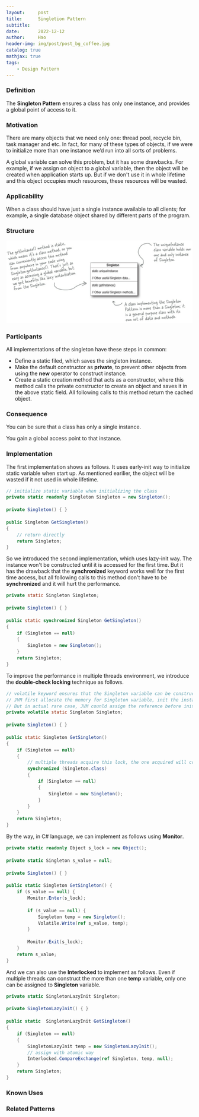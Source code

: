 ```yaml
---
layout:     post
title:      Singletion Pattern
subtitle:   
date:       2022-12-12
author:     Hao
header-img: img/post/post_bg_coffee.jpg
catalog: true
mathjax: true
tags:
    - Design Pattern
---
```


### Definition

The **Singleton Pattern** ensures a class has only one instance, and provides a global point of access to it.

### Motivation

There are many objects that we need only one: thread pool, recycle bin, task manager and etc. In fact, for many of these types of objects, if we were to initialize more than one instance we’d run into all sorts of problems.

A global variable can solve this problem, but it has some drawbacks. For example, if we assign on object to a global variable, then the object will be created when application starts up. But if we don't use it in whole lifetime and this object occupies much resources, these resources will be wasted.

### Applicability

When a class should have just a single instance available to all clients; for example, a single database object shared by different parts of the program.

### Structure

![img](/img/DesignPattern/singleton.png)

### Participants

All implementations of the singleton have these steps in common:
+ Define a static filed, which saves the singleton instance.
+ Make the default constructor as **private**, to prevent other objects from using the **new** operator to construct instance.
+ Create a static creation method that acts as a constructor, where this method calls the private constructor to create an object and saves it in the above static field. All following calls to this method return the cached object.

### Consequence

You can be sure that a class has only a single instance.

You gain a global access point to that instance.

### Implementation

The first implementation shows as follows. It uses early-init way to initialize static variable when start up. As mentioned earilier, the object will be wasted if it not used in whole lifetime.

```c#
// initialize static variable when initializing the class
private static readonly Singleton Singleton = new Singleton();

private Singleton() { }

public Singleton GetSingleton()
{
    // return directly
    return Singleton;
}
```

So we introduced the second implementation, which uses lazy-init way. The instance won't be constructed until it is accessed for the first time. But it has the drawback that the **synchronized** keyword works well for the first time access, but all following calls to this method don't have to be **synchronized** and it will hurt the performance.

```java
private static Singleton Singleton;

private Singleton() { }

public static synchronized Singleton GetSingleton()
{
    if (Singleton == null)
    {
        Singleton = new Singleton();
    }        
    return Singleton;
}
```

To improve the performance in multiple threads environment, we introduce the **double-check locking** technique as follows. 

```java
// volatile keyword ensures that the Singleton variable can be constructed completely.
// JVM first allocate the memory for Singleton variable, init the instance using construcor, and assign the reference to Singleton.
// But in actual rare case, JVM counld assign the reference before initializing the instance. So at this time, other threads may get the incomplete instance.
private volatile static Singleton Singleton;

private Singleton() { }

public static Singleton GetSingleton()
{
    if (Singleton == null)
    {
        // multiple threads acquire this lock, the one acquired will create singleton instance
        synchronized (Singleton.class)
        {
            if (Singleton == null) 
            {
                Singleton = new Singleton();
            }
        }
    }        
    return Singleton;
}
```
By the way, in C# language, we can implement as follows using **Monitor**.

```c#
private static readonly Object s_lock = new Object();

private static Singleton s_value = null;

private Singleton() { }

public static Singleton GetSingleton() {
    if (s_value == null) {
        Monitor.Enter(s_lock);

        if (s_value == null) {
            Singleton temp = new Singleton();
            Volatile.Write(ref s_value, temp);
        }

        Monitor.Exit(s_lock);
    }
    return s_value;
}
```

And we can also use the **Interlocked** to implement as follows. Even if multiple threads can construct the more than one **temp** variable, only one can be assigned to **Singleton** variable.

```c#
private static SingletonLazyInit Singleton;
    
private SingletonLazyInit() { }

public static  SingletonLazyInit GetSingleton()
{
    if (Singleton == null)
    {
        SingletonLazyInit temp = new SingletonLazyInit();
        // assign with atomic way
        Interlocked.CompareExchange(ref Singleton, temp, null);
    }        
    return Singleton;
}
```

### Known Uses



### Related Patterns

